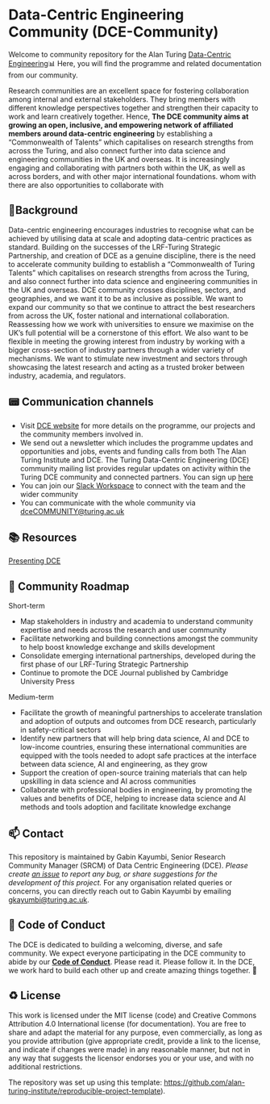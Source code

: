 # Data-Centric Engineering Community (DCE-Community)

Welcome to community repository for the Alan Turing [Data-Centric Engineering](https://www.turing.ac.uk/research/research-programmes/data-centric-engineering)📊 Here, you will find the programme and related documentation from our community.

Research communities are an excellent space for fostering collaboration among internal and external stakeholders. They bring members with different knowledge perspectives together and strengthen their capacity to work and learn creatively together. Hence, **The DCE community aims at growing an open, inclusive, and empowering network of affiliated members around data-centric engineering**	by establishing a “Commonwealth of Talents” which capitalises on research strengths from across the Turing, and also connect further into data science and engineering communities in the UK and overseas. It is increasingly engaging and collaborating with partners both within the UK, as well as across borders, and with other major international foundations. whom with there are also opportunities to collaborate with

🎯Background 
---
Data-centric engineering encourages industries to recognise what can be achieved by utilising data at scale and adopting data-centric practices as standard.
Building on the successes of the LRF-Turing Strategic Partnership, and creation of DCE as a genuine discipline, there is the need to accelerate community building to establish a “Commonwealth of Turing Talents” which capitalises on research strengths from across the 
Turing, and also connect further into data science and engineering communities in the UK and overseas. 
DCE community crosses disciplines, sectors, and geographies, and we want it to be as  inclusive as possible. We want to expand our community so that we continue to attract the best researchers from across the UK, foster national and international collaboration. Reassessing how we 
work with universities to ensure we maximise on the UK’s full potential will be a cornerstone 
of this effort.
We also want to be flexible in meeting the growing interest from industry by working with a bigger cross-section of industry partners through a wider variety of mechanisms. We want to stimulate new investment and sectors through showcasing the latest research and acting as 
a trusted broker between industry, academia, and regulators.

📟 Communication channels
---
- Visit [DCE website](https://www.turing.ac.uk/research/research-programmes/data-centric-engineering) for more details on the programme, our projects and the community members involved in.
- We send out a newsletter which includes the programme updates and opportunities and jobs, events and funding calls from both The Alan Turing Institute and DCE. The Turing Data-Centric Engineering (DCE) community mailing list provides regular updates on activity within the Turing DCE community and connected partners. You can sign up [here](https://www.turing.ac.uk/research/research-programmes/data-centric-engineering#introduction)
- You can join our [Slack Workspace]() to connect with the team and the wider community
- You can communicate with the whole community via dceCOMMUNITY@turing.ac.uk
  
📚 Resources
---
[Presenting DCE](data/DCE_Presentation.pptx)

🌌 Community Roadmap
---

Short-term
- Map stakeholders in industry and academia to understand community expertise and needs across the research and user community 
- Facilitate networking and building connections amongst the community to help boost knowledge exchange and skills development
- Consolidate emerging international partnerships, developed during the first phase of our LRF-Turing Strategic Partnership
- Continue to promote the DCE Journal published by Cambridge University Press

Medium-term 
- Facilitate the growth of meaningful partnerships to accelerate translation and adoption of outputs and outcomes from DCE research, particularly in safety-critical sectors
- Identify new partners that will help bring data science, AI and DCE to low-income countries, ensuring these international communities are equipped with the tools needed to adopt safe practices at the interface between data science, AI and engineering, as they grow 
- Support the creation of open-source training materials that can help upskilling in data science and AI across communities 
- Collaborate with professional bodies in engineering, by promoting the values and benefits of DCE, helping to increase data science and AI methods and tools adoption and facilitate knowledge exchange


📫 Contact
---

This repository is maintained by Gabin Kayumbi, Senior Research Community Manager (SRCM) of Data Centric Engineering (DCE).
*Please create [an issue](../../issues) to report any bug, or share suggestions for the development of this project.*
For any organisation related queries or concerns, you can directly reach out to Gabin Kayumbi by emailing [gkayumbi@turing.ac.uk](mailto:gkayumbi@turing.ac.uk).

🤗 Code of Conduct
---

The DCE is dedicated to building a welcoming, diverse, and safe community. We expect everyone participating in the DCE community to abide by our [**Code of Conduct**](CODE_OF_CONDUCT.md). Please read it. Please follow it. In the DCE, we work hard to build each other up and create amazing things together. 💪

♻️ License
---

This work is licensed under the MIT license (code) and Creative Commons Attribution 4.0 International license (for documentation).
You are free to share and adapt the material for any purpose, even commercially,
as long as you provide attribution (give appropriate credit, provide a link to the license,
and indicate if changes were made) in any reasonable manner, but not in any way that suggests the
licensor endorses you or your use, and with no additional restrictions.

The repository was set up using this template: https://github.com/alan-turing-institute/reproducible-project-template).

